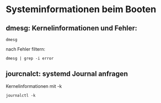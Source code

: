 # Systeminformationen beim Booten

## dmesg: Kernelinformationen und Fehler:
    
    dmesg

nach Fehler filtern:

    dmesg | grep -i error

## jourcnalct: systemd Journal anfragen

Kernelinformationen mit -k

    journalctl -k

